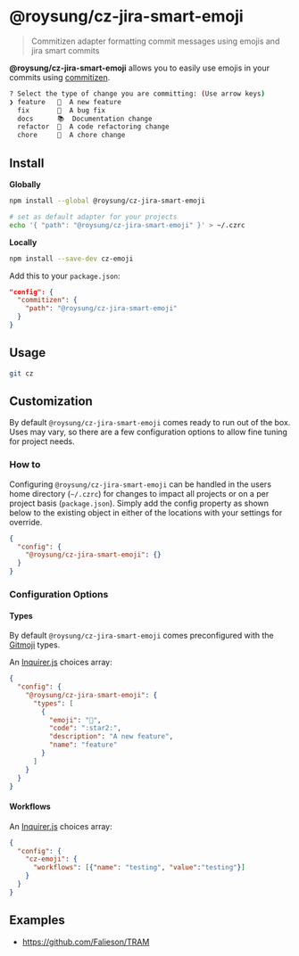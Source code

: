 # @roysung/cz-jira-smart-emoji

> Commitizen adapter formatting commit messages using emojis and jira smart commits

**@roysung/cz-jira-smart-emoji** allows you to easily use emojis in your commits using [commitizen].

```sh
? Select the type of change you are committing: (Use arrow keys)
❯ feature   🌟  A new feature
  fix       🐞  A bug fix
  docs      📚  Documentation change
  refactor  🎨  A code refactoring change
  chore     🔩  A chore change
```

## Install

**Globally**

```bash
npm install --global @roysung/cz-jira-smart-emoji

# set as default adapter for your projects
echo '{ "path": "@roysung/cz-jira-smart-emoji" }' > ~/.czrc
```

**Locally**

```bash
npm install --save-dev cz-emoji
```

Add this to your `package.json`:

```json
"config": {
  "commitizen": {
    "path": "@roysung/cz-jira-smart-emoji"
  }
}
```

## Usage

```sh
git cz
```

## Customization

By default `@roysung/cz-jira-smart-emoji` comes ready to run out of the box. Uses may vary, so there are a few configuration options to allow fine tuning for project needs.

### How to

Configuring `@roysung/cz-jira-smart-emoji` can be handled in the users home directory (`~/.czrc`) for changes to impact all projects or on a per project basis (`package.json`). Simply add the config property as shown below to the existing object in either of the locations with your settings for override.

```json
{
  "config": {
    "@roysung/cz-jira-smart-emoji": {}
  }
}
```

### Configuration Options

#### Types

By default `@roysung/cz-jira-smart-emoji` comes preconfigured with the [Gitmoji](https://gitmoji.carloscuesta.me/) types.

An [Inquirer.js] choices array:

```json
{
  "config": {
    "@roysung/cz-jira-smart-emoji": {
      "types": [
        {
          "emoji": "🌟",
          "code": ":star2:",
          "description": "A new feature",
          "name": "feature"
        }
      ]
    }
  }
}
```

#### Workflows

An [Inquirer.js] choices array:

```json
{
  "config": {
    "cz-emoji": {
      "workflows": [{"name": "testing", "value":"testing"}]
    }
  }
}
```

## Examples

- <https://github.com/Falieson/TRAM>

[commitizen]: https://github.com/commitizen/cz-cli
[inquirer.js]: https://github.com/SBoudrias/Inquirer.js/
